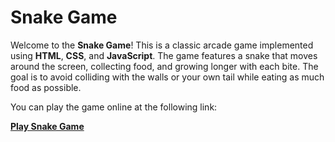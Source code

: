 # Snake Game

Welcome to the **Snake Game**! This is a classic arcade game implemented using **HTML**, **CSS**, and **JavaScript**. The game features a snake that moves around the screen, collecting food, and growing longer with each bite. The goal is to avoid colliding with the walls or your own tail while eating as much food as possible.

You can play the game online at the following link:

**[Play Snake Game](https://varunrathi8432.github.io/SnakeGame)**
